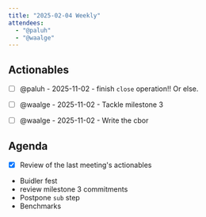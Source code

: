 ```yaml
---
title: "2025-02-04 Weekly"
attendees:
  - "@paluh"
  - "@waalge"
---
```


## Actionables

<!-- || - [ ] {{OWNER}} - {{DEADLINE}} - {{DESCRIPTION}} -->

- [ ] @paluh - 2025-11-02 - finish `close` operation!! Or else.

- [ ] @waalge - 2025-11-02 - Tackle milestone 3

- [ ] @waalge - 2025-11-02 - Write the cbor

## Agenda

<!-- || - [ ] ({{PROPOSER}} -)? {{DESCRIPTION}} -->

- [x] Review of the last meeting's actionables
- Buidler fest
- review milestone 3 commitments
- Postpone `sub` step
- Benchmarks
